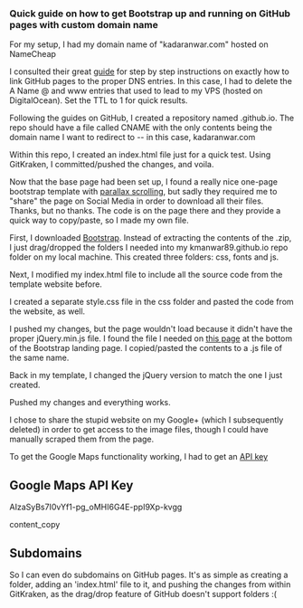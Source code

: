 ### Quick guide on how to get Bootstrap up and running on GitHub pages with custom domain name

For my setup, I had my domain name of "kadaranwar.com" hosted on NameCheap

I consulted their great [guide](https://www.namecheap.com/support/knowledgebase/article.aspx/9645/2208/how-do-i-link-my-domain-to-github-pages) for step by step instructions on exactly how to link GitHub pages to the proper DNS entries.  In this case, I had to delete the A Name @ and www entries that used to lead to my VPS (hosted on DigitalOcean). Set the TTL to 1 for quick results.

Following the guides on GitHub, I created a repository named <GitHubusername>.github.io. The repo should have a file called CNAME with the only contents being the domain name I want to redirect to -- in this case, kadaranwar.com

Within this repo, I created an index.html file just for a quick test.  Using GitKraken, I committed/pushed the changes, and voila.

Now that the base page had been set up, I found a really nice one-page bootstrap template with [parallax scrolling](https://www.script-tutorials.com/bootstrap-one-page-template-with-parallax-effect/), but sadly they required me to "share" the page on Social Media in order to download all their files.  Thanks, but no thanks.  The code is on the page there and they provide a quick way to copy/paste, so I made my own file.

First, I downloaded [Bootstrap](https://github.com/twbs/bootstrap/releases/download/v3.3.7/bootstrap-3.3.7-dist.zip). Instead of extracting the contents of the .zip, I just drag/dropped the folders I needed into my kmanwar89.github.io repo folder on my local machine. This created three folders: css, fonts and js.

Next, I modified my index.html file to include all the source code from the template website before.

I created a separate style.css file in the css folder and pasted the code from the website, as well.

I pushed my changes, but the page wouldn't load because it didn't have the proper jQuery.min.js file. I found the file I needed on [this page](https://ajax.googleapis.com/ajax/libs/jquery/1.12.4/jquery.min.js) at the bottom of the Bootstrap landing page.  I copied/pasted the contents to a .js file of the same name.

Back in my template, I changed the jQuery version to match the one I just created.

Pushed my changes and everything works.

I chose to share the stupid website on my Google+ (which I subsequently deleted) in order to get access to the image files, though I could have manually scraped them from the page.

To get the Google Maps functionality working, I had to get an [API key](Documentation/API)

## Google Maps API Key
AIzaSyBs7I0vYf1-pg_oMHI6G4E-ppI9Xp-kvgg

content_copy


## Subdomains
So I can even do subdomains on GitHub pages.  It's as simple as creating a folder, adding an 'index.html' file to it, and pushing the changes from within GitKraken, as the drag/drop feature of GitHub doesn't support folders :(
